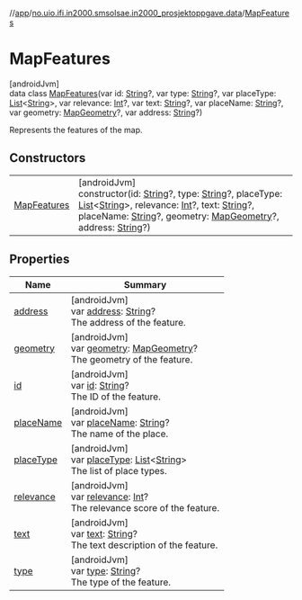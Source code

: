 //[app](../../../index.md)/[no.uio.ifi.in2000.smsolsae.in2000_prosjektoppgave.data](../index.md)/[MapFeatures](index.md)

# MapFeatures

[androidJvm]\
data class [MapFeatures](index.md)(var id: [String](https://kotlinlang.org/api/latest/jvm/stdlib/kotlin/-string/index.html)?, var type: [String](https://kotlinlang.org/api/latest/jvm/stdlib/kotlin/-string/index.html)?, var placeType: [List](https://kotlinlang.org/api/latest/jvm/stdlib/kotlin.collections/-list/index.html)&lt;[String](https://kotlinlang.org/api/latest/jvm/stdlib/kotlin/-string/index.html)&gt;, var relevance: [Int](https://kotlinlang.org/api/latest/jvm/stdlib/kotlin/-int/index.html)?, var text: [String](https://kotlinlang.org/api/latest/jvm/stdlib/kotlin/-string/index.html)?, var placeName: [String](https://kotlinlang.org/api/latest/jvm/stdlib/kotlin/-string/index.html)?, var geometry: [MapGeometry](../-map-geometry/index.md)?, var address: [String](https://kotlinlang.org/api/latest/jvm/stdlib/kotlin/-string/index.html)?)

Represents the features of the map.

## Constructors

| | |
|---|---|
| [MapFeatures](-map-features.md) | [androidJvm]<br>constructor(id: [String](https://kotlinlang.org/api/latest/jvm/stdlib/kotlin/-string/index.html)?, type: [String](https://kotlinlang.org/api/latest/jvm/stdlib/kotlin/-string/index.html)?, placeType: [List](https://kotlinlang.org/api/latest/jvm/stdlib/kotlin.collections/-list/index.html)&lt;[String](https://kotlinlang.org/api/latest/jvm/stdlib/kotlin/-string/index.html)&gt;, relevance: [Int](https://kotlinlang.org/api/latest/jvm/stdlib/kotlin/-int/index.html)?, text: [String](https://kotlinlang.org/api/latest/jvm/stdlib/kotlin/-string/index.html)?, placeName: [String](https://kotlinlang.org/api/latest/jvm/stdlib/kotlin/-string/index.html)?, geometry: [MapGeometry](../-map-geometry/index.md)?, address: [String](https://kotlinlang.org/api/latest/jvm/stdlib/kotlin/-string/index.html)?) |

## Properties

| Name | Summary |
|---|---|
| [address](address.md) | [androidJvm]<br>var [address](address.md): [String](https://kotlinlang.org/api/latest/jvm/stdlib/kotlin/-string/index.html)?<br>The address of the feature. |
| [geometry](geometry.md) | [androidJvm]<br>var [geometry](geometry.md): [MapGeometry](../-map-geometry/index.md)?<br>The geometry of the feature. |
| [id](id.md) | [androidJvm]<br>var [id](id.md): [String](https://kotlinlang.org/api/latest/jvm/stdlib/kotlin/-string/index.html)?<br>The ID of the feature. |
| [placeName](place-name.md) | [androidJvm]<br>var [placeName](place-name.md): [String](https://kotlinlang.org/api/latest/jvm/stdlib/kotlin/-string/index.html)?<br>The name of the place. |
| [placeType](place-type.md) | [androidJvm]<br>var [placeType](place-type.md): [List](https://kotlinlang.org/api/latest/jvm/stdlib/kotlin.collections/-list/index.html)&lt;[String](https://kotlinlang.org/api/latest/jvm/stdlib/kotlin/-string/index.html)&gt;<br>The list of place types. |
| [relevance](relevance.md) | [androidJvm]<br>var [relevance](relevance.md): [Int](https://kotlinlang.org/api/latest/jvm/stdlib/kotlin/-int/index.html)?<br>The relevance score of the feature. |
| [text](text.md) | [androidJvm]<br>var [text](text.md): [String](https://kotlinlang.org/api/latest/jvm/stdlib/kotlin/-string/index.html)?<br>The text description of the feature. |
| [type](type.md) | [androidJvm]<br>var [type](type.md): [String](https://kotlinlang.org/api/latest/jvm/stdlib/kotlin/-string/index.html)?<br>The type of the feature. |
